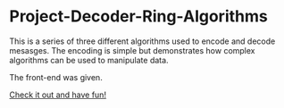 # Project-Decoder-Ring-Algorithms

This is a series of three different algorithms used to encode and decode mesasges. The encoding is simple but demonstrates how complex algorithms can be used to manipulate data. 

The front-end was given.

[Check it out and have fun!](https://project-decoder-ring-1-sandy.vercel.app/)

